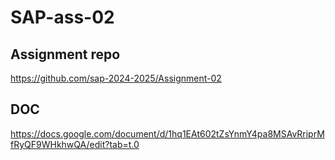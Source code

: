 # SAP-ass-02

## Assignment repo

https://github.com/sap-2024-2025/Assignment-02

## DOC

https://docs.google.com/document/d/1hq1EAt602tZsYnmY4pa8MSAvRriprMfRyQF9WHkhwQA/edit?tab=t.0
